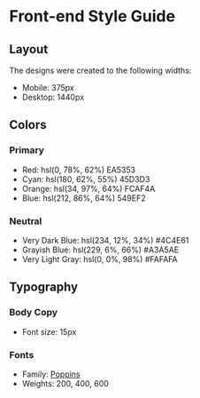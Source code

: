 # Front-end Style Guide

## Layout

The designs were created to the following widths:

- Mobile: 375px
- Desktop: 1440px

## Colors

### Primary

- Red: hsl(0, 78%, 62%) EA5353
- Cyan: hsl(180, 62%, 55%) 45D3D3
- Orange: hsl(34, 97%, 64%) FCAF4A
- Blue: hsl(212, 86%, 64%) 549EF2

### Neutral

- Very Dark Blue: hsl(234, 12%, 34%) #4C4E61
- Grayish Blue: hsl(229, 6%, 66%) #A3A5AE
- Very Light Gray: hsl(0, 0%, 98%) #FAFAFA

## Typography

### Body Copy

- Font size: 15px

### Fonts

- Family: [Poppins](https://fonts.google.com/specimen/Poppins)
- Weights: 200, 400, 600
